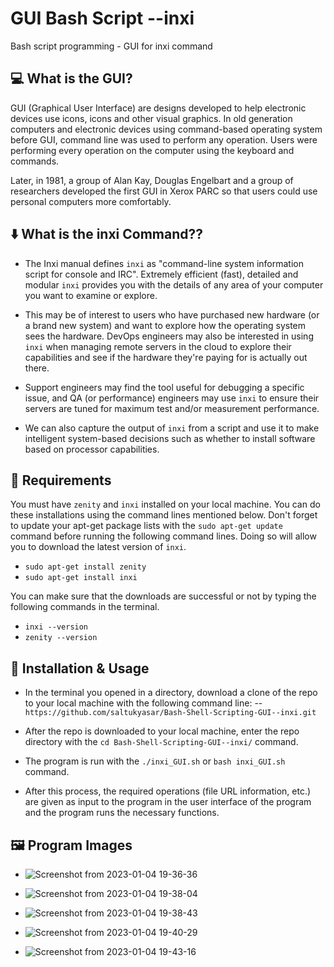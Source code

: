 # GUI Bash Script --inxi

Bash script programming - GUI for inxi command
## :computer: What is the GUI?

GUI (Graphical User Interface) are designs developed to help electronic devices use icons, icons and other visual graphics. In old generation computers and electronic devices using command-based operating system before GUI, command line was used to perform any operation. Users were performing every operation on the computer using the keyboard and commands.

Later, in 1981, a group of Alan Kay, Douglas Engelbart and a group of researchers developed the first GUI in Xerox PARC so that users could use personal computers more comfortably.

## :arrow_down: What is the inxi Command??


- The Inxi manual defines `inxi` as "command-line system information script for console and IRC". Extremely efficient (fast), detailed and modular `inxi` provides you with the details of any area of your computer you want to examine or explore.

- This may be of interest to users who have purchased new hardware (or a brand new system) and want to explore how the operating system sees the hardware. DevOps engineers may also be interested in using `inxi` when managing remote servers in the cloud to explore their capabilities and see if the hardware they're paying for is actually out there.

- Support engineers may find the tool useful for debugging a specific issue, and QA (or performance) engineers may use `inxi` to ensure their servers are tuned for maximum test and/or measurement performance.

- We can also capture the output of `inxi` from a script and use it to make intelligent system-based decisions such as whether to install software based on processor capabilities.

## :floppy_disk: Requirements
You must have `zenity` and `inxi` installed on your local machine. You can do these installations using the command lines mentioned below. Don't forget to update your apt-get package lists with the `sudo apt-get update` command before running the following command lines. Doing so will allow you to download the latest version of `inxi`.

- `sudo apt-get install zenity`
- `sudo apt-get install inxi`

You can make sure that the downloads are successful or not by typing the following commands in the terminal.

- `inxi --version`
- `zenity --version`

## :mag_right: Installation & Usage

- In the terminal you opened in a directory, download a clone of the repo to your local machine with the following command line: 
-- `https://github.com/saltukyasar/Bash-Shell-Scripting-GUI--inxi.git`

- After the repo is downloaded to your local machine, enter the repo directory with the `cd Bash-Shell-Scripting-GUI--inxi/` command.
- The program is run with the `./inxi_GUI.sh` or `bash inxi_GUI.sh` command.
- After this process, the required operations (file URL information, etc.) are given as input to the program in the user interface of the program and the program runs the necessary functions.

## :framed_picture: Program Images
- ![Screenshot from 2023-01-04 19-36-36](https://user-images.githubusercontent.com/46872799/210625820-ec5c883c-277d-4251-afdc-45432cb1b365.png)


- ![Screenshot from 2023-01-04 19-38-04](https://user-images.githubusercontent.com/46872799/210626009-346ca967-31f4-4718-9473-fe53237c5f01.png)


- ![Screenshot from 2023-01-04 19-38-43](https://user-images.githubusercontent.com/46872799/210626147-967d1078-f929-4538-8bd5-74bbbe83c6a5.png)


- ![Screenshot from 2023-01-04 19-40-29](https://user-images.githubusercontent.com/46872799/210626372-a95d2d1e-f245-40f1-b974-7bc9dc05e7c6.png)


- ![Screenshot from 2023-01-04 19-43-16](https://user-images.githubusercontent.com/46872799/210626795-a82496df-f05d-4d0b-9859-556138460583.png)
